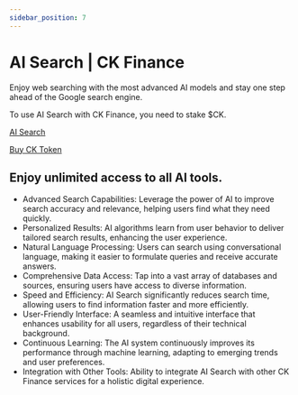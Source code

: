 ```yaml
---
sidebar_position: 7
---
```


# AI Search | CK Finance

Enjoy web searching with the most advanced AI models and stay one step ahead of the Google search engine.

To use AI Search with CK Finance, you need to stake $CK.

[AI Search](https://search.ck.app/)

[Buy CK Token](https://ck.finance/)

## Enjoy unlimited access to all AI tools.

* Advanced Search Capabilities: Leverage the power of AI to improve search accuracy and relevance, helping users find what they need quickly.
* Personalized Results: AI algorithms learn from user behavior to deliver tailored search results, enhancing the user experience.
* Natural Language Processing: Users can search using conversational language, making it easier to formulate queries and receive accurate answers.
* Comprehensive Data Access: Tap into a vast array of databases and sources, ensuring users have access to diverse information.
* Speed and Efficiency: AI Search significantly reduces search time, allowing users to find information faster and more efficiently.
* User-Friendly Interface: A seamless and intuitive interface that enhances usability for all users, regardless of their technical background.
* Continuous Learning: The AI system continuously improves its performance through machine learning, adapting to emerging trends and user preferences.
* Integration with Other Tools: Ability to integrate AI Search with other CK Finance services for a holistic digital experience.